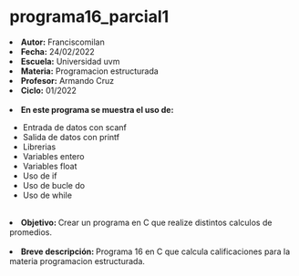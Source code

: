 # programa16_parcial1


<li><b>Autor:</b> Franciscomilan</li>
 <li><b>Fecha:</b> 24/02/2022 </li>
 <li><b>Escuela:</b> Universidad uvm</li>
 <li><b>Materia:</b> Programacion estructurada</li>
 <li><b>Profesor:</b> Armando Cruz</li>
 <li><b>Ciclo:</b> 01/2022</li>
 <br>
 <li><b> En este programa se muestra el uso de: </b></li>
 <ul>
	 <li> Entrada de datos con scanf</li>
	 <li> Salida de datos con printf </li>
	<li>Librerias </li>
 	<li>Variables entero </li>
  <li>Variables float </li>
  <li>Uso de if </li>
  <li>Uso de bucle do</li>
  <li>Uso de while </li>
 </ul>
<br>
 <li> <b> Objetivo: </b> Crear un programa en C que realize distintos calculos de promedios.  </li>
 <br>
 <li><b> Breve descripción: </b>Programa 16 en C que calcula calificaciones para la materia programacion estructurada.  </li>
